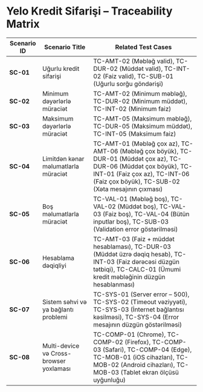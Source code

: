# Yelo Kredit Sifarişi – Traceability Matrix

| Scenario ID | Scenario Title                             | Related Test Cases |
|-------------|---------------------------------------------|--------------------|
| **SC-01**   | Uğurlu kredit sifarişi                     | TC-AMT-02 (Məbləğ valid), TC-DUR-02 (Müddət valid), TC-INT-02 (Faiz valid), TC-SUB-01 (Uğurlu sorğu göndərişi) |
| **SC-02**   | Minimum dəyərlərlə müraciət                | TC-AMT-02 (Minimum məbləğ), TC-DUR-02 (Minimum müddət), TC-INT-02 (Minimum faiz) |
| **SC-03**   | Maksimum dəyərlərlə müraciət               | TC-AMT-05 (Maksimum məbləğ), TC-DUR-05 (Maksimum müddət), TC-INT-05 (Maksimum faiz) |
| **SC-04**   | Limitdən kənar məlumatlarla müraciət       | TC-AMT-01 (Məbləğ çox az), TC-AMT-06 (Məbləğ çox böyük), TC-DUR-01 (Müddət çox az), TC-DUR-06 (Müddət çox böyük), TC-INT-01 (Faiz çox az), TC-INT-06 (Faiz çox böyük), TC-SUB-02 (Xəta mesajının çıxması) |
| **SC-05**   | Boş məlumatlarla müraciət                  | TC-VAL-01 (Məbləğ boş), TC-VAL-02 (Müddət boş), TC-VAL-03 (Faiz boş), TC-VAL-04 (Bütün inputlar boş), TC-SUB-03 (Validation error göstərilməsi) |
| **SC-06**   | Hesablama dəqiqliyi                        | TC-AMT-03 (Faiz + müddət hesablaması), TC-DUR-03 (Müddət üzrə dəqiq hesab), TC-INT-03 (Faiz dərəcəsi düzgün tətbiqi), TC-CALC-01 (Ümumi kredit məbləğinin düzgün hesablanması) |
| **SC-07**   | Sistem səhvi və ya bağlantı problemi        | TC-SYS-01 (Server error – 500), TC-SYS-02 (Timeout vəziyyəti), TC-SYS-03 (İnternet bağlantısı kəsilməsi), TC-SYS-04 (Error mesajının düzgün göstərilməsi) |
| **SC-08**   | Multi-device və Cross-browser yoxlaması     | TC-COMP-01 (Chrome), TC-COMP-02 (Firefox), TC-COMP-03 (Safari), TC-COMP-04 (Edge), TC-MOB-01 (iOS cihazları), TC-MOB-02 (Android cihazları), TC-MOB-03 (Tablet ekran ölçüsü uyğunluğu) |
